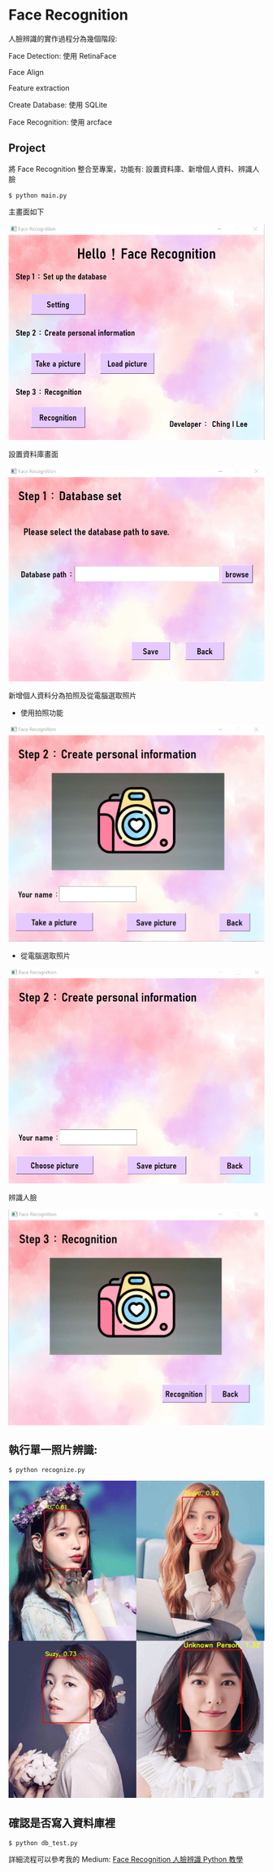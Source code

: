 # Face Recognition

人臉辨識的實作過程分為幾個階段:

Face Detection: 使用 RetinaFace

Face Align

Feature extraction

Create Database: 使用 SQLite

Face Recognition: 使用 arcface

## Project
將 Face Recognition 整合至專案，功能有: 設置資料庫、新增個人資料、辨識人臉

    $ python main.py

主畫面如下

![image](https://github.com/chingi071/Face_recognition/blob/main/README_pix/Image%201.png)

設置資料庫畫面

![image](https://github.com/chingi071/Face_recognition/blob/main/README_pix/Image%202.png)

新增個人資料分為拍照及從電腦選取照片

- 使用拍照功能

![image](https://github.com/chingi071/Face_recognition/blob/main/README_pix/Image%203.png)

- 從電腦選取照片

![image](https://github.com/chingi071/Face_recognition/blob/main/README_pix/Image%204.png)

辨識人臉

![image](https://github.com/chingi071/Face_recognition/blob/main/README_pix/Image%205.png)


## 執行單一照片辨識:
    $ python recognize.py

![image](https://github.com/chingi071/Face_recognition/blob/main/README_pix/result.jpg)

## 確認是否寫入資料庫裡
    $ python db_test.py

詳細流程可以參考我的 Medium: [Face Recognition 人臉辨識 Python 教學](https://medium.com/ching-i/face-recognition-%E4%BA%BA%E8%87%89%E8%BE%A8%E8%AD%98-python-%E6%95%99%E5%AD%B8-75a5e2ef534f)